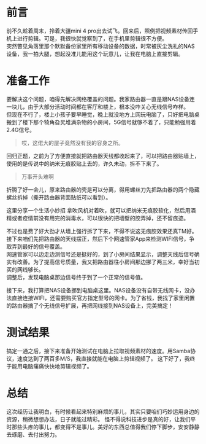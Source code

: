 
# 前言
前不久趁着周末，拎着大疆mini 4 pro出去试飞。回来后，照例把视频素材传回手机上进行剪辑。可是，我很快就觉察到了，在手机里剪辑很不方便。  
突然瞥见角落里那个默默备份家里所有移动设备的数据，时常被灰尘洗礼的NAS设备，我一拍大腿，想起没准儿能用这个玩意儿，让我在电脑上直接剪辑。

# 准备工作
要解决这个问题，咱得先解决网络覆盖的问题。我家路由器一直是跟NAS设备连一块儿，由于大部分活动时间都在客厅和楼上，根本没咋关心无线信号咋样。  
但现在不行了，楼上小孩子要早睡觉，晚上就没地方上网玩电脑了，只好把电脑桌搬到了楼下那个犄角旮旯堆满杂物的小房间，5G信号就够不着了，只能勉强用着2.4G信号。

> 哎，这偌大的屋子竟然没有我的容身之所。

回归正题，之前为了方便直接就把路由器天线都收起来了，可以把路由器贴墙上，使用的是传说中的纳米无痕胶贴上去的，许久未动，拆不下来了。

>万事开头难啊

折腾了好一会儿，原来路由器的壳是可以分离，得用螺丝刀先把路由器的两个隐藏螺丝拆掉（撕开路由器背面贴纸可以看到）。

这里分享一个生活小妙招
拿吹风机对着吹，就可以把纳米无痕胶软化，然后用酒精或者疫情前没有用完的消毒水，可以很快的把墙壁的胶弄掉，还不留痕迹。

不过也是费了好大劲才从墙上强行拆了下来，不得不说这无痕胶效果还真TM好。
接下来咱们先把路由器的天线摆正，然后下个网速管家App来检测WIFI信号，争取弄到最好的信号覆盖。  
网速管家可以边走边测信号还是挺好的，到了小房间结果显示，调整天线后信号确实有改善。为了提高信号质量，我又把路由器往小房间那边挪了两三米，幸好当初买的网线够长。  
调整后，发现电脑桌那边信号终于到了一个正常的信号值。

接下来，我打算把NAS设备挪到电脑桌这里。NAS设备没有自带无线网卡，没办法直接连接WIFI，还需要购买官方指定型号的网卡。为了省钱，我找了家里闲置的路由器搞了个无线信号扩展，再把网线接到NAS设备上，完美搞定！
# 测试结果
搞定一通之后，接下来准备开始测试在电脑上拉取视频素材的速度。用Samba协议，速度达到了两百多M/S，我直接就能在电脑上剪辑视频了。
这下好了，我终于能用电脑痛痛快快地剪辑视频了。
# 总结
这次经历让我明白，有时候看起来特别麻烦的事儿，其实只要咱们巧妙运用身边的资源，稍微想想办法，日子就能过精彩。
怪不得说科技进步是真的好，让我们平时那些头疼的事儿，都变得不是事儿。美好的东西总值得我们停下脚步，安安静静去琢磨、去付出努力。